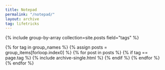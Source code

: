 ```yaml
---
title: Notepad
permalink: "/notepad/"
layout: archive
tag: lifetricks
---
```


{% include group-by-array collection=site.posts field="tags" %}

{% for tag in group_names %}
  {% assign posts = group_items[forloop.index0] %}
  {% for post in posts %}
    {% if tag == page.tag %}
      {% include archive-single.html  %}
    {% endif %}
  {% endfor %}
{% endfor %}
